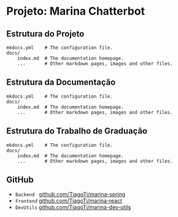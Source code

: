 # Projeto: Marina Chatterbot

## Estrutura do Projeto

    mkdocs.yml    # The configuration file.
    docs/
        index.md  # The documentation homepage.
        ...       # Other markdown pages, images and other files.

## Estrutura da Documentação

    mkdocs.yml    # The configuration file.
    docs/
        index.md  # The documentation homepage.
        ...       # Other markdown pages, images and other files.

## Estrutura do Trabalho de Graduação

    mkdocs.yml    # The configuration file.
    docs/
        index.md  # The documentation homepage.
        ...       # Other markdown pages, images and other files.

## GitHub

* `Backend`&nbsp;&nbsp;&nbsp;[github.com/TiagoTi/marina-spring](https://github.com/TiagoTi/marina-spring)
* `Frontend`&nbsp;[github.com/TiagoTi/marina-react](https://github.com/TiagoTi/marina-react)
* `DevUtils`&nbsp;[github.com/TiagoTi/marina-dev-utils](https://github.com/TiagoTi/marina-dev-utils)